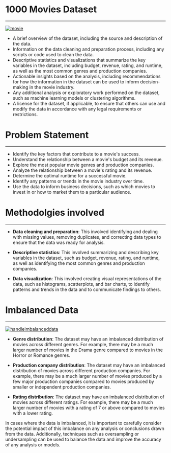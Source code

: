 # 1000 Movies Dataset

------------

[![movie](https://raw.githubusercontent.com/manoj1928/Exploratory-Data-Analysis-with-Python/main/1000MovieDataSet-project/Image/movie.jpg "movie")](https://raw.githubusercontent.com/manoj1928/Exploratory-Data-Analysis-with-Python/main/1000MovieDataSet-project/Image/movie.jpg "movie")

- A brief overview of the dataset, including the source and description of the data.
- Information on the data cleaning and preparation process, including any scripts or code used to clean the data.
- Descriptive statistics and visualizations that summarize the key variables in the dataset, including budget, revenue, rating, and runtime, as well as the most common genres and production companies.
- Actionable insights based on the analysis, including recommendations for how the information in the dataset can be used to inform decision-making in the movie industry.
- Any additional analysis or exploratory work performed on the dataset, such as machine learning models or clustering algorithms.
- A license for the dataset, if applicable, to ensure that others can use and modify the data in accordance with any legal requirements or restrictions.

# Problem Statement

------------

- Identify the key factors that contribute to a movie's success.
- Understand the relationship between a movie's budget and its revenue.
- Explore the most popular movie genres and production companies.
- Analyze the relationship between a movie's rating and its revenue.
- Determine the optimal runtime for a successful movie.
- Identify any patterns or trends in the movie industry over time.
- Use the data to inform business decisions, such as which movies to invest in or how to market them to a particular audience.

# Methodolgies involved

------------

- **Data cleaning and preparation**: This involved identifying and dealing with missing values, removing duplicates, and correcting data types to ensure that the data was ready for analysis.

- **Descriptive statistics**: This involved summarizing and describing key variables in the dataset, such as budget, revenue, rating, and runtime, as well as identifying the most common genres and production companies.

- **Data visualization**: This involved creating visual representations of the data, such as histograms, scatterplots, and bar charts, to identify patterns and trends in the data and to communicate findings to others.

# Imbalanced Data

------------

[![handleimbalanceddata](https://raw.githubusercontent.com/manoj1928/Exploratory-Data-Analysis-with-Python/main/1000MovieDataSet-project/Image/handleimbalanceddata.jpg "handleimbalanceddata")](https://raw.githubusercontent.com/manoj1928/Exploratory-Data-Analysis-with-Python/main/1000MovieDataSet-project/Image/handleimbalanceddata.jpg "handleimbalanceddata")

- **Genre distribution**: The dataset may have an imbalanced distribution of movies across different genres. For example, there may be a much larger number of movies in the Drama genre compared to movies in the Horror or Romance genres.

- **Production company distribution**: The dataset may have an imbalanced distribution of movies across different production companies. For example, there may be a much larger number of movies produced by a few major production companies compared to movies produced by smaller or independent production companies.

- **Rating distribution**: The dataset may have an imbalanced distribution of movies across different ratings. For example, there may be a much larger number of movies with a rating of 7 or above compared to movies with a lower rating.

In cases where the data is imbalanced, it is important to carefully consider the potential impact of this imbalance on any analysis or conclusions drawn from the data. Additionally, techniques such as oversampling or undersampling can be used to balance the data and improve the accuracy of any analysis or models.
